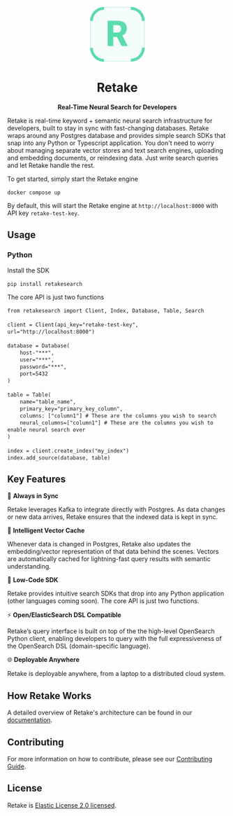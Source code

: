 <p align="center">
  <img src="assets/retake.svg" alt="Retake" width="125px"></a>
</p>

<h1 align="center">
    <b>Retake</b>
</h1>

<p align="center">
    <b>Real-Time Neural Search for Developers</b> <br />
</p>

Retake is real-time keyword + semantic neural search infrastructure for developers, built to stay in sync with fast-changing databases. Retake wraps around any Postgres database and provides simple search SDKs that snap into any Python or Typescript application. You don't need to worry about managing separate vector stores and text search engines, uploading and embedding documents, or reindexing data. Just write search queries and let Retake handle the rest.

To get started, simply start the Retake engine

```
docker compose up
```

By default, this will start the Retake engine at `http://localhost:8000` with API key `retake-test-key`.

## Usage

### Python

Install the SDK

```
pip install retakesearch
```

The core API is just two functions

```
from retakesearch import Client, Index, Database, Table, Search

client = Client(api_key="retake-test-key", url="http://localhost:8000")

database = Database(
    host-"***",
    user="***",
    password="***",
    port=5432
)

table = Table(
    name="table_name",
    primary_key="primary_key_column",
    columns: ["column1"] # These are the columns you wish to search
    neural_columns=["column1"] # These are the columns you wish to enable neural search over
)

index = client.create_index("my_index")
index.add_source(database, table)
```

## Key Features

:arrows_counterclockwise: **Always in Sync**

Retake leverages Kafka to integrate directly with Postgres. As data changes or new data arrives,
Retake ensures that the indexed data is kept in sync.

:brain: **Intelligent Vector Cache**

Whenever data is changed in Postgres, Retake also updates the embedding/vector representation of that data behind the scenes. Vectors are automatically cached for lightning-fast query results with semantic understanding.

:rocket: **Low-Code SDK**

Retake provides intuitive search SDKs that drop into any Python application (other languages coming soon). The core API is just two functions.

:zap: **Open/ElasticSearch DSL Compatible**

Retake’s query interface is built on top of the the high-level OpenSearch Python client, enabling developers to query with the full expressiveness of the OpenSearch DSL (domain-specific language).

:globe_with_meridians: **Deployable Anywhere**

Retake is deployable anywhere, from a laptop to a distributed cloud system.

## How Retake Works

A detailed overview of Retake's architecture can be found in our [documentation](https://docs.getretake.com/architecture).

## Contributing

For more information on how to contribute, please see our [Contributing Guide](CONTRIBUTING.md).

## License

Retake is [Elastic License 2.0 licensed](LICENSE).
